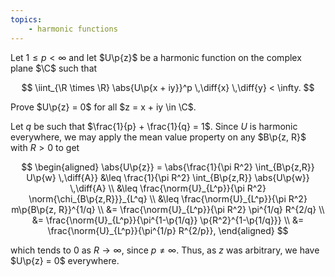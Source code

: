 ```yaml
---
topics:
    - harmonic functions
---
```


<problem>

Let $1 \leq p < \infty$ and let $U\p{z}$ be a harmonic function on the complex plane $\C$ such that

$$
\iint_{\R \times \R} \abs{U\p{x + iy}}^p \,\diff{x} \,\diff{y} < \infty.
$$

Prove $U\p{z} = 0$ for all $z = x + iy \in \C$.

</problem>

<solution>

Let $q$ be such that $\frac{1}{p} + \frac{1}{q} = 1$. Since $U$ is harmonic everywhere, we may apply the mean value property on any $B\p{z, R}$ with $R > 0$ to get

$$
\begin{aligned}
    \abs{U\p{z}}
         = \abs{\frac{1}{\pi R^2} \int_{B\p{z,R}} U\p{w} \,\diff{A}}
        &\leq \frac{1}{\pi R^2} \int_{B\p{z,R}} \abs{U\p{w}} \,\diff{A} \\
        &\leq \frac{\norm{U}_{L^p}}{\pi R^2} \norm{\chi_{B\p{z,R}}}_{L^q} \\
        &\leq \frac{\norm{U}_{L^p}}{\pi R^2} m\p{B\p{z, R}}^{1/q} \\
        &= \frac{\norm{U}_{L^p}}{\pi R^2} \pi^{1/q} R^{2/q} \\
        &= \frac{\norm{U}_{L^p}}{\pi^{1-\p{1/q}} \p{R^2}^{1-\p{1/q}}} \\
        &= \frac{\norm{U}_{L^p}}{\pi^{1/p} R^{2/p}},
\end{aligned}
$$

which tends to $0$ as $R \to \infty$, since $p \neq \infty$. Thus, as $z$ was arbitrary, we have $U\p{z} = 0$ everywhere.

</solution>
